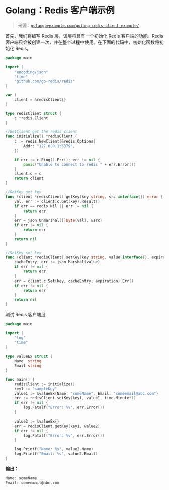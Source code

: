 <!--yml

类别：未分类

日期：2024-10-13 06:00:21

-->

# Golang：Redis 客户端示例

> 来源：[`golangbyexample.com/golang-redis-client-example/`](https://golangbyexample.com/golang-redis-client-example/)

首先，我们将编写 Redis 层，该层将具有一个初始化 Redis 客户端的功能。Redis 客户端只会被创建一次，并在整个过程中使用。在下面的代码中，初始化函数将初始化 Redis。

```go
package main

import (
	"encoding/json"
	"time"
	"github.com/go-redis/redis"
)

var (
	client = &redisClient{}
)

type redisClient struct {
	c *redis.Client
}

//GetClient get the redis client
func initialize() *redisClient {
	c := redis.NewClient(&redis.Options{
		Addr: "127.0.0.1:6379",
	})

	if err := c.Ping().Err(); err != nil {
		panic("Unable to connect to redis " + err.Error())
	}
	client.c = c
	return client
}

//GetKey get key
func (client *redisClient) getKey(key string, src interface{}) error {
	val, err := client.c.Get(key).Result()
	if err == redis.Nil || err != nil {
		return err
	}
	err = json.Unmarshal([]byte(val), &src)
	if err != nil {
		return err
	}
	return nil
}

//SetKey set key
func (client *redisClient) setKey(key string, value interface{}, expiration time.Duration) error {
	cacheEntry, err := json.Marshal(value)
	if err != nil {
		return err
	}
	err = client.c.Set(key, cacheEntry, expiration).Err()
	if err != nil {
		return err
	}
	return nil
}
```

测试 Redis 客户端层

```go
package main

import (
	"log"
	"time"
)

type valueEx struct {
	Name  string
	Email string
}

func main() {
	redisClient := initialize()
	key1 := "sampleKey"
	value1 := &valueEx{Name: "someName", Email: "someemail@abc.com"}
	err := redisClient.setKey(key1, value1, time.Minute*1)
	if err != nil {
		log.Fatalf("Error: %v", err.Error())
	}

	value2 := &valueEx{}
	err = redisClient.getKey(key1, value2)
	if err != nil {
		log.Fatalf("Error: %v", err.Error())
	}

	log.Printf("Name: %s", value2.Name)
	log.Printf("Email: %s", value2.Email)
} 
```

**输出：**

```go
Name: someName
Email: someemail@abc.com 
```
